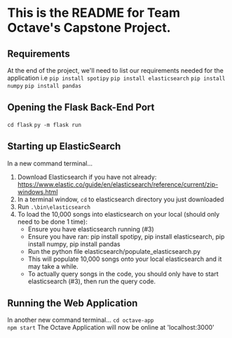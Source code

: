 # This is the README for Team Octave's Capstone Project.

## Requirements 
At the end of the project, we'll need to list our requirements needed for the application
i.e
`pip install spotipy`
`pip install elasticsearch`
`pip install numpy`
`pip install pandas`


## Opening the Flask Back-End Port
`cd flask`
`py -m flask run`

## Starting up ElasticSearch
In a new command terminal...
1. Download Elasticsearch if you have not already: https://www.elastic.co/guide/en/elasticsearch/reference/current/zip-windows.html
2. In a terminal window, `cd` to elasticsearch directory you just downloaded
3. Run `.\bin\elasticsearch`
4. To load the 10,000 songs into elasticsearch on your local (should only need to be done 1 time):
   - Ensure you have elasticsearch running (#3)
   - Ensure you have ran: pip install spotipy, pip install elasticsearch, pip install numpy, pip install pandas
   - Run the python file elasticsearch/populate_elasticsearch.py 
   - This will populate 10,000 songs onto your local elasticsearch and it may take a while.
   - To actually query songs in the code, you should only have to start elasticsearch (#3), then run the query code.


## Running the Web Application
In another new command terminal...
`cd octave-app`  
`npm start`
The Octave Application will now be online at 'localhost:3000'
